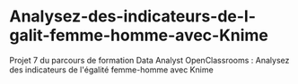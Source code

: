 # Analysez-des-indicateurs-de-l-galit-femme-homme-avec-Knime
Projet 7 du parcours de formation Data Analyst OpenClassrooms : Analysez des indicateurs de l'égalité femme-homme avec Knime
